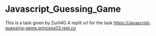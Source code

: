 # Javascript_Guessing_Game
This is a task given by ZuriI4G 
A replit url for the task
https://Javascript-guessing-game.princess03.repl.co
